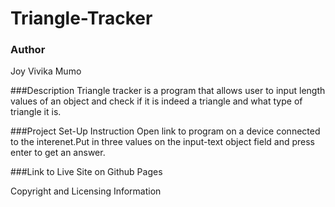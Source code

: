 # Triangle-Tracker
### Author
Joy Vivika Mumo

###Description
Triangle tracker is a program that allows user to input length values of an object and check if it is indeed a triangle and what type of triangle it is.

###Project Set-Up Instruction
Open link to program on a device connected to the interenet.Put in three values on the input-text object field and press enter to get an answer.

###Link to Live Site on Github Pages


Copyright and Licensing Information
